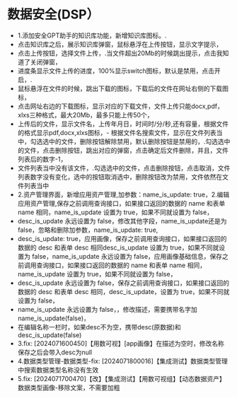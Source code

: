 # 数据安全(DSP）
- 1.添加安全GPT助手的知识库功能，新增知识库图标。.
- 点击知识库之后，展示知识库弹窗，鼠标悬浮在上传按钮，显示文字提示，
- 点击上传按钮，选择文件上传，.当文件超出20Mb的时候跳出提示，点击我知道了关闭弹窗，
- 进度条显示文件上传的进度，100%显示switch图标，默认是禁用，点击开启，.
- 鼠标悬浮在文件的时候，跳出下载的图标，下载后的文件在网址右侧的下载图标，
- 点击网址右边的下载图标，显示对应的下载文件，文件上传只能docx,pdf，xlxs三种格式，最大20Mb，最多只能上传50个，
- 上传后的文件，显示文件名，上传年月日，时间时/分/秒,还有容量，根据文件的格式显示pdf,docx,xlxs图标，- 根据文件名搜索文件，显示在文件列表当中，勾选选中的文件，删除按钮解除禁用，默认删除按钮是禁用的，.勾选选中的文件，点击删除按钮，跳出对应的弹窗，点击确定后文件删除，并且，文件列表后的数字-1，
- 文件列表当中没有该文件，.勾选选中的文件，点击删除按钮，点击取消，文件列表数字没有变化，选中的按钮取消选中，删除按钮改为禁用，文件依然在文件列表当中
- 2.资产管理界面，新增应用资产管理,加参数：name_is_update: true，2.编辑应用资产管理,保存之前调用查询接口，如果接口返回的数据的 name 和表单 name 相同，name_is_update 设置为 true，如果不同就设置为 false，
- desc_is_update 永远设置为 false，修改其他字段，name_is_update还是为false，忽略和删除加参数，name_is_update: true,
- desc_is_update: true，应用画像，保存之前调用查询接口，如果接口返回的数据的 desc 和表单 desc 相同desc_is_update 设置为 true，如果不同就设置为 false，name_is_update 永远设置为 false，应用画像基础信息，保存之前调用查询接口，如果接口返回的数据的 name 和表单 name 相同，name_is_update 设置为 true，如果不同就设置为 false，
- desc_is_update 永远设置为 false，保存之前调用查询接口，如果接口返回的数据的 desc 和表单 desc 相同，desc_is_update，设置为 true，如果不同就设置为 false，
- name_is_update 永远设置为 false，，修改描述，需要携带名字加name_is_update(false)，
- 在编辑名称一栏时，如果desc不为空，携带desc(原数据)和desc_is_update(false)
- 3.fix: [2024071600450]【用数可视】[app画像】在描述为空时，修改名称保存之后会带入desc为null
- 4.数据类型管理-数据类型-fix: [2024071800016]【集成测试】数据类型管理中搜索数据类型名称没有生效
- 5.fix: [2024071700470]【改】【集成测试】【用数可视组】【动态数据资产】数据类型画像-移除文案，不需要加粗
